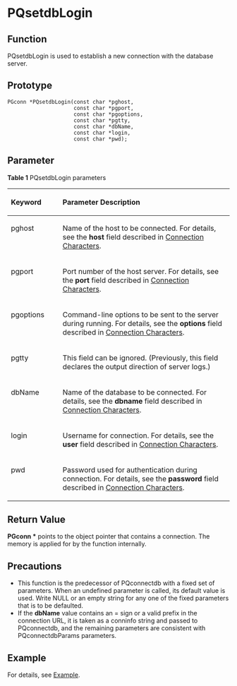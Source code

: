 # PQsetdbLogin<a name="EN-US_TOPIC_0242380572"></a>

## Function<a name="en-us_topic_0241735615_section189041135191819"></a>

PQsetdbLogin is used to establish a new connection with the database server.

## Prototype<a name="en-us_topic_0241735615_section148775407917"></a>

```
PGconn *PQsetdbLogin(const char *pghost,
                     const char *pgport,
                     const char *pgoptions,
                     const char *pgtty,
                     const char *dbName,
                     const char *login,
                     const char *pwd);
```

## Parameter<a name="en-us_topic_0241735615_en-us_topic_0237120432_en-us_topic_0059778852_s1c9b27937d964eaba00ae77fe1cd2c71"></a>

**Table  1**  PQsetdbLogin parameters

<a name="en-us_topic_0241735615_en-us_topic_0237120432_en-us_topic_0059778852_t82b61d38241342ffa2c83b3e50393841"></a>
<table><thead align="left"><tr id="en-us_topic_0241735615_en-us_topic_0237120432_en-us_topic_0059778852_r3ec068cec36347ccb83a7f18cf131215"><th class="cellrowborder" valign="top" width="23.27%" id="mcps1.2.3.1.1"><p id="en-us_topic_0241735615_en-us_topic_0237120432_en-us_topic_0059778852_a44a45da69b324aa4b5c1187191ec5c77"><a name="en-us_topic_0241735615_en-us_topic_0237120432_en-us_topic_0059778852_a44a45da69b324aa4b5c1187191ec5c77"></a><a name="en-us_topic_0241735615_en-us_topic_0237120432_en-us_topic_0059778852_a44a45da69b324aa4b5c1187191ec5c77"></a><strong id="en-us_topic_0241735615_b18111402403"><a name="en-us_topic_0241735615_b18111402403"></a><a name="en-us_topic_0241735615_b18111402403"></a>Keyword</strong></p>
</th>
<th class="cellrowborder" valign="top" width="76.73%" id="mcps1.2.3.1.2"><p id="en-us_topic_0241735615_en-us_topic_0237120432_en-us_topic_0059778852_aee2bc08a3b8f47bf81fb032ef089ba6d"><a name="en-us_topic_0241735615_en-us_topic_0237120432_en-us_topic_0059778852_aee2bc08a3b8f47bf81fb032ef089ba6d"></a><a name="en-us_topic_0241735615_en-us_topic_0237120432_en-us_topic_0059778852_aee2bc08a3b8f47bf81fb032ef089ba6d"></a><strong id="en-us_topic_0241735615_b1599515405405"><a name="en-us_topic_0241735615_b1599515405405"></a><a name="en-us_topic_0241735615_b1599515405405"></a>Parameter Description</strong></p>
</th>
</tr>
</thead>
<tbody><tr id="en-us_topic_0241735615_en-us_topic_0237120432_en-us_topic_0059778852_r89c7807f135840058d4a248137b3ca08"><td class="cellrowborder" valign="top" width="23.27%" headers="mcps1.2.3.1.1 "><p id="en-us_topic_0241735615_p144262583911"><a name="en-us_topic_0241735615_p144262583911"></a><a name="en-us_topic_0241735615_p144262583911"></a>pghost</p>
</td>
<td class="cellrowborder" valign="top" width="76.73%" headers="mcps1.2.3.1.2 "><p id="en-us_topic_0241735615_en-us_topic_0237120432_en-us_topic_0059778852_ae9e04af441044a6581179c8dac3884f3"><a name="en-us_topic_0241735615_en-us_topic_0237120432_en-us_topic_0059778852_ae9e04af441044a6581179c8dac3884f3"></a><a name="en-us_topic_0241735615_en-us_topic_0237120432_en-us_topic_0059778852_ae9e04af441044a6581179c8dac3884f3"></a>Name of the host to be connected. For details, see the <strong id="en-us_topic_0241735615_b10732648114112"><a name="en-us_topic_0241735615_b10732648114112"></a><a name="en-us_topic_0241735615_b10732648114112"></a>host</strong> field described in <a href="connection-characters.md">Connection Characters</a>.</p>
</td>
</tr>
<tr id="en-us_topic_0241735615_en-us_topic_0237120432_en-us_topic_0059778852_r2088b45aa8374f988b5b381a7e85ae5b"><td class="cellrowborder" valign="top" width="23.27%" headers="mcps1.2.3.1.1 "><p id="en-us_topic_0241735615_p7393163933919"><a name="en-us_topic_0241735615_p7393163933919"></a><a name="en-us_topic_0241735615_p7393163933919"></a>pgport</p>
</td>
<td class="cellrowborder" valign="top" width="76.73%" headers="mcps1.2.3.1.2 "><p id="en-us_topic_0241735615_p1339112395397"><a name="en-us_topic_0241735615_p1339112395397"></a><a name="en-us_topic_0241735615_p1339112395397"></a>Port number of the host server. For details, see the <strong id="en-us_topic_0241735615_b16496122464216"><a name="en-us_topic_0241735615_b16496122464216"></a><a name="en-us_topic_0241735615_b16496122464216"></a>port</strong> field described in <a href="connection-characters.md">Connection Characters</a>.</p>
</td>
</tr>
<tr id="en-us_topic_0241735615_en-us_topic_0237120432_en-us_topic_0059778852_re3c53307a0b8488f86edbf902499dcd5"><td class="cellrowborder" valign="top" width="23.27%" headers="mcps1.2.3.1.1 "><p id="en-us_topic_0241735615_p183774394393"><a name="en-us_topic_0241735615_p183774394393"></a><a name="en-us_topic_0241735615_p183774394393"></a>pgoptions</p>
</td>
<td class="cellrowborder" valign="top" width="76.73%" headers="mcps1.2.3.1.2 "><p id="en-us_topic_0241735615_p113734398392"><a name="en-us_topic_0241735615_p113734398392"></a><a name="en-us_topic_0241735615_p113734398392"></a>Command-line options to be sent to the server during running. For details, see the <strong id="en-us_topic_0241735615_b155744264410"><a name="en-us_topic_0241735615_b155744264410"></a><a name="en-us_topic_0241735615_b155744264410"></a>options</strong> field described in <a href="connection-characters.md">Connection Characters</a>.</p>
</td>
</tr>
<tr id="en-us_topic_0241735615_en-us_topic_0237120432_en-us_topic_0059778852_rc78d71a78a944585b1a9275d30efa604"><td class="cellrowborder" valign="top" width="23.27%" headers="mcps1.2.3.1.1 "><p id="en-us_topic_0241735615_p737003913919"><a name="en-us_topic_0241735615_p737003913919"></a><a name="en-us_topic_0241735615_p737003913919"></a>pgtty</p>
</td>
<td class="cellrowborder" valign="top" width="76.73%" headers="mcps1.2.3.1.2 "><p id="en-us_topic_0241735615_p2576195855917"><a name="en-us_topic_0241735615_p2576195855917"></a><a name="en-us_topic_0241735615_p2576195855917"></a>This field can be ignored. (Previously, this field declares the output direction of server logs.)</p>
</td>
</tr>
<tr id="en-us_topic_0241735615_row89651041155418"><td class="cellrowborder" valign="top" width="23.27%" headers="mcps1.2.3.1.1 "><p id="en-us_topic_0241735615_p1696614418544"><a name="en-us_topic_0241735615_p1696614418544"></a><a name="en-us_topic_0241735615_p1696614418544"></a>dbName</p>
</td>
<td class="cellrowborder" valign="top" width="76.73%" headers="mcps1.2.3.1.2 "><p id="en-us_topic_0241735615_p1396684105419"><a name="en-us_topic_0241735615_p1396684105419"></a><a name="en-us_topic_0241735615_p1396684105419"></a>Name of the database to be connected. For details, see the <strong id="en-us_topic_0241735615_b8184103374717"><a name="en-us_topic_0241735615_b8184103374717"></a><a name="en-us_topic_0241735615_b8184103374717"></a>dbname</strong> field described in <a href="connection-characters.md">Connection Characters</a>.</p>
</td>
</tr>
<tr id="en-us_topic_0241735615_row296618417549"><td class="cellrowborder" valign="top" width="23.27%" headers="mcps1.2.3.1.1 "><p id="en-us_topic_0241735615_p1296604175412"><a name="en-us_topic_0241735615_p1296604175412"></a><a name="en-us_topic_0241735615_p1296604175412"></a>login</p>
</td>
<td class="cellrowborder" valign="top" width="76.73%" headers="mcps1.2.3.1.2 "><p id="en-us_topic_0241735615_p1296717415545"><a name="en-us_topic_0241735615_p1296717415545"></a><a name="en-us_topic_0241735615_p1296717415545"></a>Username for connection. For details, see the <strong id="en-us_topic_0241735615_b1636664912491"><a name="en-us_topic_0241735615_b1636664912491"></a><a name="en-us_topic_0241735615_b1636664912491"></a>user</strong> field described in <a href="connection-characters.md">Connection Characters</a>.</p>
</td>
</tr>
<tr id="en-us_topic_0241735615_row173772032195413"><td class="cellrowborder" valign="top" width="23.27%" headers="mcps1.2.3.1.1 "><p id="en-us_topic_0241735615_p53787321542"><a name="en-us_topic_0241735615_p53787321542"></a><a name="en-us_topic_0241735615_p53787321542"></a>pwd</p>
</td>
<td class="cellrowborder" valign="top" width="76.73%" headers="mcps1.2.3.1.2 "><p id="en-us_topic_0241735615_p837863275410"><a name="en-us_topic_0241735615_p837863275410"></a><a name="en-us_topic_0241735615_p837863275410"></a>Password used for authentication during connection. For details, see the <strong id="en-us_topic_0241735615_b15172183245110"><a name="en-us_topic_0241735615_b15172183245110"></a><a name="en-us_topic_0241735615_b15172183245110"></a>password</strong> field described in <a href="connection-characters.md">Connection Characters</a>.</p>
</td>
</tr>
</tbody>
</table>

## Return Value<a name="en-us_topic_0241735615_en-us_topic_0237120432_en-us_topic_0059778852_sd43c3bb519574fb68eae3b53fb1b652f"></a>

**PGconn \***  points to the object pointer that contains a connection. The memory is applied for by the function internally.

## Precautions<a name="en-us_topic_0241735615_en-us_topic_0237120433_en-us_topic_0059777949_sb1b6942996a64e589fdfdfb1c00fa519"></a>

-   This function is the predecessor of PQconnectdb with a fixed set of parameters. When an undefined parameter is called, its default value is used. Write NULL or an empty string for any one of the fixed parameters that is to be defaulted.
-   If the  **dbName**  value contains an = sign or a valid prefix in the connection URL, it is taken as a conninfo string and passed to PQconnectdb, and the remaining parameters are consistent with PQconnectdbParams parameters.

## Example<a name="en-us_topic_0241735615_en-us_topic_0237120433_en-us_topic_0059777949_s14d206561091447bbb06bac48d8fee66"></a>

For details, see  [Example](example-3.md).

